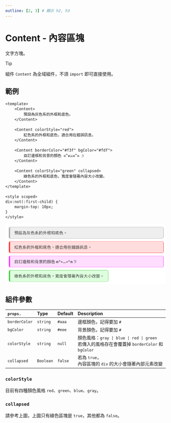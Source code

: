 ```yaml
---
outline: [2, 3] # 顯示 h2, h3
---
```


# Content - 內容區塊
文字方塊。

> [!TIP]
> 組件 `Content` 為全域組件，不須 `import` 即可直接使用。

## 範例
```vue
<template>
	<Content>
		預設為灰色系的外框和底色。
	</Content>

	<Content colorStyle="red">
		紅色系的外框和底色，適合用在錯誤訊息。
	</Content>

	<Content borderColor="#f3f" bgColor="#fdf">
		自訂邊框和背景的顏色 ฅ^⦁⩊⦁^ฅ ੭
	</Content>

	<Content colorStyle="green" collapsed>
		綠色系的外框和底色，寬度會隨著內容大小改變。
	</Content>
</template>

<style scoped>
div:not(:first-child) {
	margin-top: 10px;
}
</style>
```

<img src="./img/content.webp">

## 組件參數
| `props.` | Type | Default | Description |
| :- | :- | :- | :- |
| `borderColor` | `string` | `#aaa` | 邊框顏色，記得要加 `#` |
| `bgColor` | `string` | `#eee` | 背景顏色，記得要加 `#` |
| `colorStyle` | `string` | `null` | 顏色風格：`gray \| blue \| red \| green`<br>若傳入的風格存在會覆蓋掉 `borderColor` 和 `bgColor` |
| `collapsed` | `Boolean` | `false` | 若為 `true`，<br>內容區塊的 `div` 的大小會隨著內部元素改變 |

### `colorStyle`
目前有四種顏色風格 `red`、`green`、`blue`、`gray`。

### `collapsed`
請參考上圖，上圖只有綠色區塊是 `true`，其他都為 `false`。
